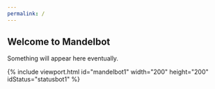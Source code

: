 ```yaml
---
permalink: /
---
```


Welcome to Mandelbot
--------------------

Something will appear here eventually.

{% include viewport.html id="mandelbot1" width="200" height="200" idStatus="statusbot1" %}
